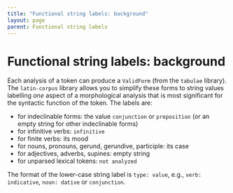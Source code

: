 ```yaml
---
title: "Functional string labels: background"
layout: page
parent: Functional string labels
---
```



# Functional string labels: background

Each analysis of a token can produce a `ValidForm` (from the `tabulae` library).  The `latin-corpus` library allows you to simplify these forms to string values labelling *one* aspect of a morphological analysis that is most significant for the syntactic function of the token.  The labels are:

- for indeclinable forms:  the value `conjunction` or `preposition` (or an empty string for other indeclinable forms)
- for infinitive verbs: `infinitive`
- for finite verbs: its mood
- for nouns, pronouns, gerund, gerundive, participle: its case
- for adjectives, adverbs, supines: empty string
- for unparsed lexical tokens: `not analyzed`

The format of the lower-case string label is `type: value`, e.g., `verb: indicative`, `noun: dative` or `conjunction`.
